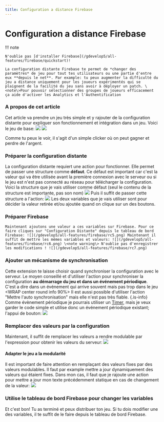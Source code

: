 ```yaml
---
title: Configuration a distance Firebase
---
```

# Configuration a distance Firebase

!!! note

    N'oublie pas [d'installer Firebase](/gdevelop5/all-features/firebase/quickstart)!

    La configuration distante Firebase te permet de *changer des paramètres* de jeu pour tout tes utilisateurs ou une partie d'entre eux **depuis le net**. Par example: tu peux augmenter la difficulté du jeu a distance uniquement pour les joueurs expérimentés qui se plaignent de la facilité du jeu sans avoir à déployer un patch. \<note\>Pour pouvoir sélectionner des groupes de joueurs efficacement ça aide d'activer les Analytics et l'Authentification

### A propos de cet article

Cet article va prendre un jeu très simple et y rajouter de la configuration distante pour expliquer son fonctionnement et intégration dans un jeu. Voici le jeu de base: ![](/gdevelop5/all-features/firebase/rc1.png) ![](/gdevelop5/all-features/firebase/rc2.png)

Comme tu peux le voir, il s'agit d'un simple clicker où on peut gagner et perdre de l'argent.

### Préparer la configuration distante

La configuration distante requiert une action pour fonctionner. Elle permet de passer une structure comme **défaut**. Ce défaut est important car c'est la valeur qui va être utilisée avant la première connexion avec le serveur ou si le jeu est n'est pas connecté au réseau pour télécharger la configuration. Voici la structure que je vais utiliser comme défaut (seul le contenu de la structure est importante, pas son nom) ![](/gdevelop5/all-features/firebase/rc3.png) Puis il suffit de passer cette structure a l'action: ![](/gdevelop5/all-features/firebase/rc4.png) Les deux variables que je vais utiliser sont pour décider la valeur retirée et/ou ajoutée quand on clique sur un des boutons.

### Préparer Firebase

    Maintenant ajoutons une valeur a ces variables sur Firebase. Pour ce faire cliques sur "Configuration Distante" depuis le tableau de bord Firebase: ![](/gdevelop5/all-features/firebase/rc5.png) Maintenant il suffit de mettre les mêmes variables et valeurs: ![](/gdevelop5/all-features/firebase/rc6.png) \<note warning\> N'oublie pas d'enregistrer les modifications ! ![](/gdevelop5/all-features/firebase/rc7.png)

### Ajouter un mécanisme de synchronisation

Cette extension te laisse choisir quand synchroniser la configuration avec le serveur. Le moyen conseillé et d'utiliser l'action pour synchroniser la configuration **au démarrage du jeu et dans un événement périodique**. C'est a dire dans un événement qui arrive souvent mais pas trop dans le jeu \<WRAP center round info 90%\> Il est aussi possible d'utiliser l'action "Mettre l'auto synchronisation" mais elle n'est pas très fiable. {.is-info} Comme évènement périodique je pourrais utiliser un [Timer](/gdevelop5/all-features/timers), mais je veux garder le code simple et utilise donc un événement périodique existant; l'appui de bouton: ![](/gdevelop5/all-features/firebase/rc8.png)

### Remplacer des valeurs par la configuration

Maintenant, il suffit de remplacer les valeurs a rendre modulable par l'expression pour obtenir les valeurs du serveur: ![](/gdevelop5/all-features/firebase/rc9.png)

#### Adapter le jeu a la modularité

Il est important de faire attention en remplaçant des valeurs fixes par des valeurs modulables. Il faut par example mettre a jour dynamiquement des valeurs qui étaient fixes. Dans mon cas, il faut que je rajoute une action pour mettre a jour mon texte précédemment statique en cas de changement de la valeur: ![](/gdevelop5/all-features/firebase/rc10.png)

### Utilise le tableau de bord Firebase pour changer les variables

Et c'est bon! Tu as terminé et peux distribuer ton jeu. Si tu dois modifier une des variables, il te suffit de le faire depuis le tableau de bord Firebase.
